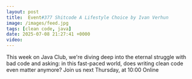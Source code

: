 ```yaml
---
layout: post
title:  Event#377 Shitcode A Lifestyle Choice by Ivan Verhun
image: /images/feed.jpg
tags: [clean code, java]
date: 2025-07-08 21:27:41 +0000
video: 
---
```


This week on Java Club, we're diving deep into the eternal struggle with bad code and asking: in this fast-paced world, does writing clean code even matter anymore?
Join us next Thursday, at 10:00 Online
